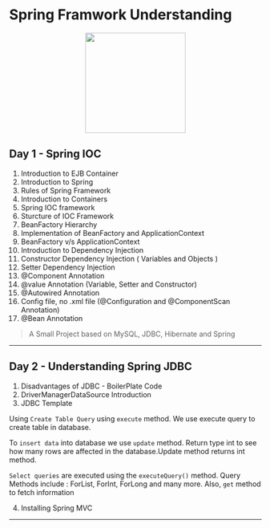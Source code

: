 # Spring Framwork Understanding

<p align="center">
   <img src="https://qph.fs.quoracdn.net/main-qimg-691527b61d93ed73ccc02a4c1eb8dfc9" height=200>
</p>

## Day 1 - Spring IOC

1. Introduction to EJB Container
2. Introduction to Spring
3. Rules of Spring Framework
4. Introduction to Containers
5. Spring IOC framework
6. Sturcture of IOC Framework
7. BeanFactory Hierarchy
8. Implementation of BeanFactory and ApplicationContext
9. BeanFactory v/s ApplicationContext
10. Introduction to Dependency Injection
11. Constructor Dependency Injection ( Variables and Objects )
12. Setter Dependency Injection
13. @Component Annotation
14. @value Annotation (Variable, Setter and Constructor)
15. @Autowired Annotation
16. Config file, no .xml file (@Configuration and @ComponentScan Annotation)
17. @Bean Annotation

> A Small Project based on MySQL, JDBC, Hibernate and Spring

<hr>

## Day 2 - Understanding Spring JDBC

1. Disadvantages of JDBC - BoilerPlate Code
2. DriverManagerDataSource Introduction
3. JDBC Template

Using `Create Table Query` using `execute` method. We use execute query to create table in database.

To `insert data` into database we use `update` method. Return type int to see how many rows are affected in the database.Update method returns int method.

`Select queries` are executed using the `executeQuery()` method.
Query Methods include : ForList, ForInt, ForLong and many more. Also, `get` method to fetch information

4. Installing Spring MVC

<hr>
